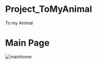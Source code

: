 # Project_ToMyAnimal

To my Animal

# Main Page
![mainhome](https://user-images.githubusercontent.com/95362504/177897614-7dcacf1c-a2de-47fe-bfa7-b2637f3f0134.png)
